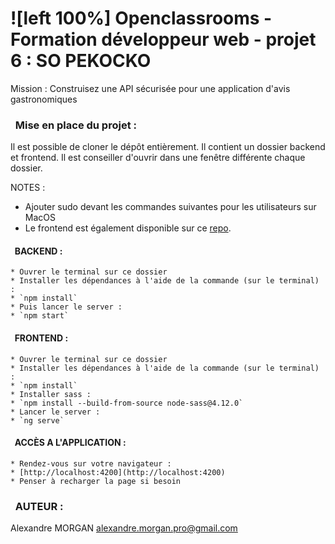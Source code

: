 # ![left 100%] Openclassrooms - Formation développeur web - projet 6 :         SO PEKOCKO

Mission :
Construisez une API sécurisée pour une application d'avis gastronomiques

### &nbsp; Mise en place du projet :

Il est possible de cloner le dépôt entièrement. Il contient un dossier backend et frontend.
Il est conseiller d'ouvrir dans une fenêtre différente chaque dossier.

NOTES : 
* Ajouter sudo devant les commandes suivantes pour les utilisateurs sur MacOS
* Le frontend est également disponible sur ce [repo](https://github.com/OpenClassrooms-Student-Center/dwj-projet6).

#### &nbsp; BACKEND :
    * Ouvrer le terminal sur ce dossier
    * Installer les dépendances à l'aide de la commande (sur le terminal) : 
    * `npm install`
    * Puis lancer le server :
    * `npm start`

#### &nbsp; FRONTEND :
    * Ouvrer le terminal sur ce dossier
    * Installer les dépendances à l'aide de la commande (sur le terminal) : 
    * `npm install`
    * Installer sass :
    * `npm install --build-from-source node-sass@4.12.0`
    * Lancer le server :
    * `ng serve`

#### &nbsp; ACCÈS A L'APPLICATION :
    * Rendez-vous sur votre navigateur :
    * [http://localhost:4200](http://localhost:4200)
    * Penser à recharger la page si besoin


### &nbsp; AUTEUR :
Alexandre MORGAN
alexandre.morgan.pro@gmail.com